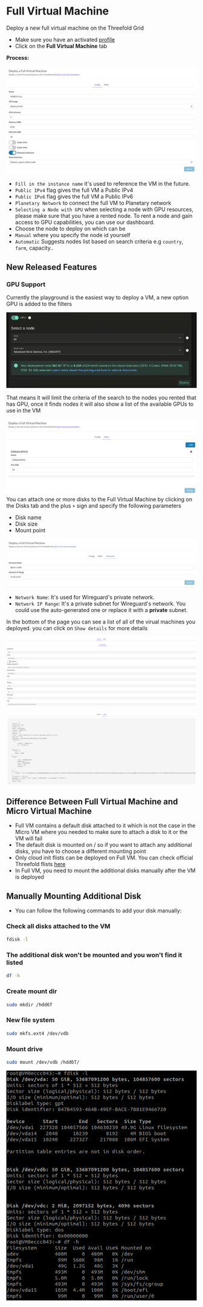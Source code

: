# Full Virtual Machine

Deploy a new full virtual machine on the Threefold Grid

- Make sure you have an activated [profile](./weblets_profile_manager.md)
- Click on the **Full Virtual Machine** tab

**Process:**

![Config tab](img/fullvm1.png)

- `Fill in the instance name` it's used to reference the VM in the future.
- `Public IPv4` flag gives the full VM a Public IPv4
- `Public IPv6` flag gives the full VM a Public IPv6
- `Planetary Network` to connect the full VM to Planetary network
- `Selecting a Node with GPU` when selecting a node with GPU resources, please make sure that you have a rented node. To rent a node and gain access to GPU capabilities, you can use our dashboard.
- Choose the node to deploy on which can be
- `Manual` where you specify the node id yourself
- `Automatic` Suggests nodes list based on search criteria e.g `country`, `farm`, capacity..

## **New Released Features**

### GPU Support

Currently the playground is the easiest way to deploy a VM, a new option GPU is added to the filters

![GPU Support](img/fullvm_gpu_support.png)

That means it will limit the criteria of the search to the nodes you rented that has GPU, once it finds nodes it will also show a list of the available GPUs to use in the VM

![Disks tab](img/fullvm2.png)
You can attach one or more disks to the Full Virtual Machine by clicking on the Disks tab and the plus `+` sign and specify the following parameters

- Disk name
- Disk size
- Mount point

![Advanced tab](img/fullvm7.jpg)

- `Network Name`: It's used for Wireguard's private network.
- `Network IP Range`: It's a private subnet for Wireguard's network. You could use the auto-generated one or replace it with a **private** subnet.

In the bottom of the page you can see a list of all of the virual machines you deployed. you can click on `Show details` for more details

![Deployment details](img/fullvm4.png)

![You can also go to JSON tab for full details](img/fullvm5.png)

## Difference Between Full Virtual Machine and Micro Virtual Machine

- Full VM contains a default disk attached to it which is not the case in the Micro VM where you needed to make sure to attach a disk to it or the VM will fail
- The default disk is mounted on / so if you want to attach any additional disks, you have to choose a different mounting point
- Only cloud init flists can be deployed on Full VM. You can check official Threefold flists [here](https://hub.grid.tf/tf-official-vms)
- In Full VM, you need to mount the additional disks manually after the VM is deployed

## Manually Mounting Additional Disk

- You can follow the following commands to add your disk manually:

### Check all disks attached to the VM

```bash
fdisk -l
```

### The additional disk won't be mounted and you won't find it listed

```bash
df -h
```

### Create mount dir

```bash
sudo mkdir /hdd6T
```

### New file system

```bash
sudo mkfs.ext4 /dev/vdb
```

### Mount drive

```bash
sudo mount /dev/vdb /hdd6T/
```

![mounting additional disk](img/fullvm6.png)
